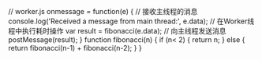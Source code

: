 <!--
 * @Description: 
 * @Author: xlm
 * @Date: 2023-09-28 11:56:00
 * @LastEditTime: 2023-09-28 13:46:57
 * @LastEditors: xlm
-->


// worker.js
onmessage = function(e) {
// 接收主线程的消息
console.log('Received a message from main thread:', e.data);
// 在Worker线程中执行耗时操作
var result = fibonacci(e.data);
// 向主线程发送消息
postMessage(result);
}
function fibonacci(n) {
if (n< 2) {
return n;
}
else {
return fibonacci(n-1) + fibonacci(n-2);
}
}
